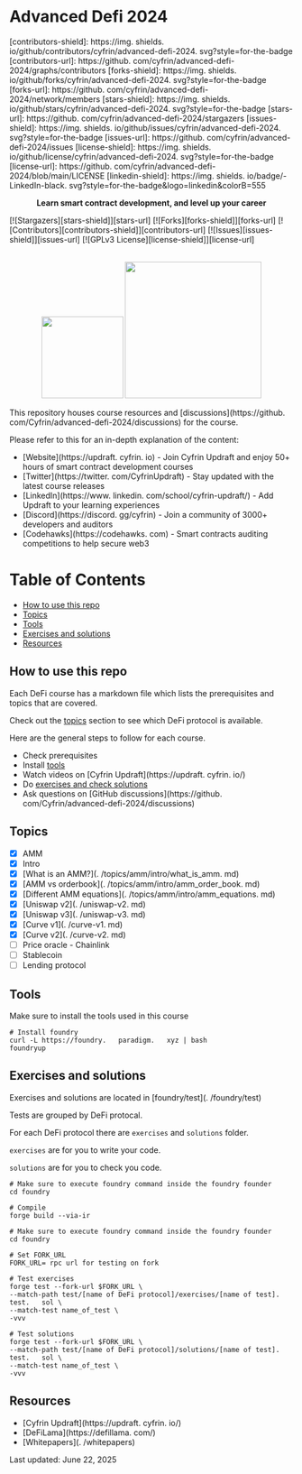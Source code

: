 # Advanced Defi 2024

[contributors-shield]: https://img.   shields.   io/github/contributors/cyfrin/advanced-defi-2024.   svg?style=for-the-badge
[contributors-url]: https://github.   com/cyfrin/advanced-defi-2024/graphs/contributors
[forks-shield]: https://img.   shields.   io/github/forks/cyfrin/advanced-defi-2024.   svg?style=for-the-badge
[forks-url]: https://github.   com/cyfrin/advanced-defi-2024/network/members
[stars-shield]: https://img.   shields.   io/github/stars/cyfrin/advanced-defi-2024.   svg?style=for-the-badge
[stars-url]: https://github.   com/cyfrin/advanced-defi-2024/stargazers
[issues-shield]: https://img.   shields.   io/github/issues/cyfrin/advanced-defi-2024.   svg?style=for-the-badge
[issues-url]: https://github.   com/cyfrin/advanced-defi-2024/issues
[license-shield]: https://img.   shields.   io/github/license/cyfrin/advanced-defi-2024.   svg?style=for-the-badge
[license-url]: https://github.   com/cyfrin/advanced-defi-2024/blob/main/LICENSE
[linkedin-shield]: https://img.   shields.   io/badge/-LinkedIn-black.   svg?style=for-the-badge&logo=linkedin&colorB=555

<p align="center"><strong>Learn smart contract development, and level up your career
</strong></p>

[![Stargazers][stars-shield]][stars-url] [![Forks][forks-shield]][forks-url] [![Contributors][contributors-shield]][contributors-url] [![Issues][issues-shield]][issues-url] [![GPLv3 License][license-shield]][license-url]

<p align="center">
 <br />
 <a href="https://cyfrin.   io/">
 <img src=".   github/images/poweredbycyfrinbluehigher.   png" width="145" alt=""/></a>
<a href="https://updraft.   cyfrin.   io/courses/moccasin">
 <img src=".   github/images/coursebadge.   png" width="242.   3" alt=""/></a>
 <br />
</p>

</div>

This repository houses course resources and [discussions](https://github.   com/Cyfrin/advanced-defi-2024/discussions) for the course.   

Please refer to this for an in-depth explanation of the content:

- [Website](https://updraft.   cyfrin.   io) - Join Cyfrin Updraft and enjoy 50+ hours of smart contract development courses
- [Twitter](https://twitter.   com/CyfrinUpdraft) - Stay updated with the latest course releases
- [LinkedIn](https://www.   linkedin.   com/school/cyfrin-updraft/) - Add Updraft to your learning experiences
- [Discord](https://discord.   gg/cyfrin) - Join a community of 3000+ developers and auditors
- [Codehawks](https://codehawks.   com) - Smart contracts auditing competitions to help secure web3

# Table of Contents

- [How to use this repo](#how-to-use-this-repo)
- [Topics](#topics)
- [Tools](#tools)
- [Exercises and solutions](#exercises-and-solutions)
- [Resources](#resources)

## How to use this repo

Each DeFi course has a markdown file which lists the prerequisites and topics that are covered.   

Check out the [topics](#topics) section to see which DeFi protocol is available.   

Here are the general steps to follow for each course.   

- Check prerequisites
- Install [tools](#tools)
- Watch videos on [Cyfrin Updraft](https://updraft.   cyfrin.   io/)
- Do [exercises and check solutions](#exercises-and-solutions)
- Ask questions on [GitHub discussions](https://github.   com/Cyfrin/advanced-defi-2024/discussions)

## Topics

- [x] AMM
 - [x] Intro
 - [x] [What is an AMM?](.   /topics/amm/intro/what_is_amm.   md)
 - [x] [AMM vs orderbook](.   /topics/amm/intro/amm_order_book.   md)
 - [x] [Different AMM equations](.   /topics/amm/intro/amm_equations.   md)
 - [x] [Uniswap v2](.   /uniswap-v2.   md)
 - [x] [Uniswap v3](.   /uniswap-v3.   md)
 - [x] [Curve v1](.   /curve-v1.   md)
 - [x] [Curve v2](.   /curve-v2.   md)
- [ ] Price oracle - Chainlink
- [ ] Stablecoin
- [ ] Lending protocol

## Tools

Make sure to install the tools used in this course

```shell
# Install foundry
curl -L https://foundry.   paradigm.   xyz | bash
foundryup
```

## Exercises and solutions

Exercises and solutions are located in [foundry/test](.   /foundry/test)

Tests are grouped by DeFi protocal.   

For each DeFi protocol there are `exercises` and `solutions` folder.   

`exercises` are for you to write your code.   

`solutions` are for you to check you code.   

```shell
# Make sure to execute foundry command inside the foundry founder
cd foundry

# Compile
forge build --via-ir
```

```shell
# Make sure to execute foundry command inside the foundry founder
cd foundry

# Set FORK_URL
FORK_URL= rpc url for testing on fork

# Test exercises
forge test --fork-url $FORK_URL \
--match-path test/[name of DeFi protocol]/exercises/[name of test].   test.   sol \
--match-test name_of_test \
-vvv

# Test solutions
forge test --fork-url $FORK_URL \
--match-path test/[name of DeFi protocol]/solutions/[name of test].   test.   sol \
--match-test name_of_test \
-vvv
```

## Resources

- [Cyfrin Updraft](https://updraft.   cyfrin.   io/)
- [DeFiLama](https://defillama.   com/)
- [Whitepapers](.   /whitepapers)





Last updated: June 22, 2025
